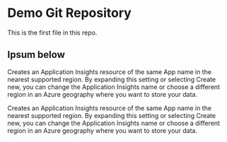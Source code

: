 # Demo Git Repository

This is the first file in this repo.

## Ipsum below

Creates an Application Insights resource of the same App name in the nearest supported region. By expanding 
this setting or selecting Create new, you can change the Application Insights name or choose a different 
region in an Azure geography where you want to store your data.

Creates an Application Insights resource of the same App name in the nearest supported region. By expanding 
this setting or selecting Create new, you can change the Application Insights name or choose a different 
region in an Azure geography where you want to store your data.
